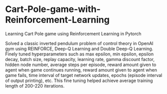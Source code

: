 # Cart-Pole-game-with-Reinforcement-Learning
Learning Cart Pole game using Reinforcement Learning in Pytorch

Solved a classic inverted pendulum problem of control theory in OpenAI gym using REINFORCE, Deep-Q Learning and Double Deep-Q Learning. Finely tuned hyperparameters such as max epsilon, min epsilon, epsilon decay, batch size, replay capacity, learning rate, gamma discount factor, hidden node number, average steps per episode, reward amount given to agent when game continues running, reward amount given to agent when game fails, time interval of target network updates, epochs (episode interval of output printing), etc. This fine tuning helped achieve average training length of 200-220 iterations. 
